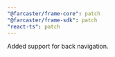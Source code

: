 ```yaml
---
"@farcaster/frame-core": patch
"@farcaster/frame-sdk": patch
"react-ts": patch
---
```


Added support for back navigation.
